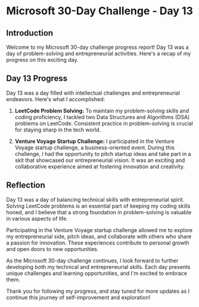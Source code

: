 # Microsoft 30-Day Challenge - Day 13

## Introduction

Welcome to my Microsoft 30-day challenge progress report! Day 13 was a day of problem-solving and entrepreneurial activities. Here's a recap of my progress on this exciting day.

## Day 13 Progress

Day 13 was a day filled with intellectual challenges and entrepreneurial endeavors. Here's what I accomplished:

1. **LeetCode Problem Solving:** To maintain my problem-solving skills and coding proficiency, I tackled two Data Structures and Algorithms (DSA) problems on LeetCode. Consistent practice in problem-solving is crucial for staying sharp in the tech world.

2. **Venture Voyage Startup Challenge:** I participated in the Venture Voyage startup challenge, a business-oriented event. During this challenge, I had the opportunity to pitch startup ideas and take part in a skit that showcased our entrepreneurial vision. It was an exciting and collaborative experience aimed at fostering innovation and creativity.

## Reflection

Day 13 was a day of balancing technical skills with entrepreneurial spirit. Solving LeetCode problems is an essential part of keeping my coding skills honed, and I believe that a strong foundation in problem-solving is valuable in various aspects of life.

Participating in the Venture Voyage startup challenge allowed me to explore my entrepreneurial side, pitch ideas, and collaborate with others who share a passion for innovation. These experiences contribute to personal growth and open doors to new opportunities.

As the Microsoft 30-day challenge continues, I look forward to further developing both my technical and entrepreneurial skills. Each day presents unique challenges and learning opportunities, and I'm excited to embrace them.

Thank you for following my progress, and stay tuned for more updates as I continue this journey of self-improvement and exploration!
